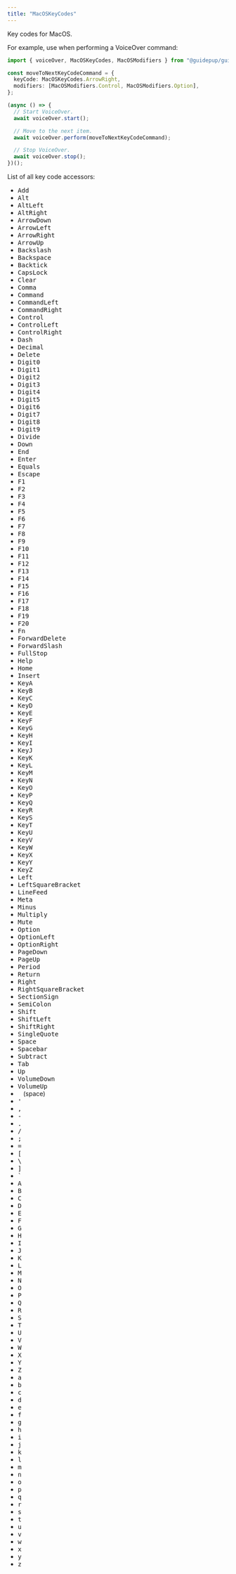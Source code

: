 ```yaml
---
title: "MacOSKeyCodes"
---
```


Key codes for MacOS.

For example, use when performing a VoiceOver command:

```ts
import { voiceOver, MacOSKeyCodes, MacOSModifiers } from "@guidepup/guidepup";

const moveToNextKeyCodeCommand = {
  keyCode: MacOSKeyCodes.ArrowRight,
  modifiers: [MacOSModifiers.Control, MacOSModifiers.Option],
};

(async () => {
  // Start VoiceOver.
  await voiceOver.start();

  // Move to the next item.
  await voiceOver.perform(moveToNextKeyCodeCommand);

  // Stop VoiceOver.
  await voiceOver.stop();
})();
```

List of all key code accessors:

- <kbd>Add</kbd>
- <kbd>Alt</kbd>
- <kbd>AltLeft</kbd>
- <kbd>AltRight</kbd>
- <kbd>ArrowDown</kbd>
- <kbd>ArrowLeft</kbd>
- <kbd>ArrowRight</kbd>
- <kbd>ArrowUp</kbd>
- <kbd>Backslash</kbd>
- <kbd>Backspace</kbd>
- <kbd>Backtick</kbd>
- <kbd>CapsLock</kbd>
- <kbd>Clear</kbd>
- <kbd>Comma</kbd>
- <kbd>Command</kbd>
- <kbd>CommandLeft</kbd>
- <kbd>CommandRight</kbd>
- <kbd>Control</kbd>
- <kbd>ControlLeft</kbd>
- <kbd>ControlRight</kbd>
- <kbd>Dash</kbd>
- <kbd>Decimal</kbd>
- <kbd>Delete</kbd>
- <kbd>Digit0</kbd>
- <kbd>Digit1</kbd>
- <kbd>Digit2</kbd>
- <kbd>Digit3</kbd>
- <kbd>Digit4</kbd>
- <kbd>Digit5</kbd>
- <kbd>Digit6</kbd>
- <kbd>Digit7</kbd>
- <kbd>Digit8</kbd>
- <kbd>Digit9</kbd>
- <kbd>Divide</kbd>
- <kbd>Down</kbd>
- <kbd>End</kbd>
- <kbd>Enter</kbd>
- <kbd>Equals</kbd>
- <kbd>Escape</kbd>
- <kbd>F1</kbd>
- <kbd>F2</kbd>
- <kbd>F3</kbd>
- <kbd>F4</kbd>
- <kbd>F5</kbd>
- <kbd>F6</kbd>
- <kbd>F7</kbd>
- <kbd>F8</kbd>
- <kbd>F9</kbd>
- <kbd>F10</kbd>
- <kbd>F11</kbd>
- <kbd>F12</kbd>
- <kbd>F13</kbd>
- <kbd>F14</kbd>
- <kbd>F15</kbd>
- <kbd>F16</kbd>
- <kbd>F17</kbd>
- <kbd>F18</kbd>
- <kbd>F19</kbd>
- <kbd>F20</kbd>
- <kbd>Fn</kbd>
- <kbd>ForwardDelete</kbd>
- <kbd>ForwardSlash</kbd>
- <kbd>FullStop</kbd>
- <kbd>Help</kbd>
- <kbd>Home</kbd>
- <kbd>Insert</kbd>
- <kbd>KeyA</kbd>
- <kbd>KeyB</kbd>
- <kbd>KeyC</kbd>
- <kbd>KeyD</kbd>
- <kbd>KeyE</kbd>
- <kbd>KeyF</kbd>
- <kbd>KeyG</kbd>
- <kbd>KeyH</kbd>
- <kbd>KeyI</kbd>
- <kbd>KeyJ</kbd>
- <kbd>KeyK</kbd>
- <kbd>KeyL</kbd>
- <kbd>KeyM</kbd>
- <kbd>KeyN</kbd>
- <kbd>KeyO</kbd>
- <kbd>KeyP</kbd>
- <kbd>KeyQ</kbd>
- <kbd>KeyR</kbd>
- <kbd>KeyS</kbd>
- <kbd>KeyT</kbd>
- <kbd>KeyU</kbd>
- <kbd>KeyV</kbd>
- <kbd>KeyW</kbd>
- <kbd>KeyX</kbd>
- <kbd>KeyY</kbd>
- <kbd>KeyZ</kbd>
- <kbd>Left</kbd>
- <kbd>LeftSquareBracket</kbd>
- <kbd>LineFeed</kbd>
- <kbd>Meta</kbd>
- <kbd>Minus</kbd>
- <kbd>Multiply</kbd>
- <kbd>Mute</kbd>
- <kbd>Option</kbd>
- <kbd>OptionLeft</kbd>
- <kbd>OptionRight</kbd>
- <kbd>PageDown</kbd>
- <kbd>PageUp</kbd>
- <kbd>Period</kbd>
- <kbd>Return</kbd>
- <kbd>Right</kbd>
- <kbd>RightSquareBracket</kbd>
- <kbd>SectionSign</kbd>
- <kbd>SemiColon</kbd>
- <kbd>Shift</kbd>
- <kbd>ShiftLeft</kbd>
- <kbd>ShiftRight</kbd>
- <kbd>SingleQuote</kbd>
- <kbd>Space</kbd>
- <kbd>Spacebar</kbd>
- <kbd>Subtract</kbd>
- <kbd>Tab</kbd>
- <kbd>Up</kbd>
- <kbd>VolumeDown</kbd>
- <kbd>VolumeUp</kbd>
- <kbd>&nbsp;</kbd> (space)
- <kbd>'</kbd>
- <kbd>,</kbd>
- <kbd>-</kbd>
- <kbd>.</kbd>
- <kbd>/</kbd>
- <kbd>;</kbd>
- <kbd>=</kbd>
- <kbd>[</kbd>
- <kbd>&#92;</kbd>
- <kbd>]</kbd>
- <kbd>`</kbd>
- <kbd>A</kbd>
- <kbd>B</kbd>
- <kbd>C</kbd>
- <kbd>D</kbd>
- <kbd>E</kbd>
- <kbd>F</kbd>
- <kbd>G</kbd>
- <kbd>H</kbd>
- <kbd>I</kbd>
- <kbd>J</kbd>
- <kbd>K</kbd>
- <kbd>L</kbd>
- <kbd>M</kbd>
- <kbd>N</kbd>
- <kbd>O</kbd>
- <kbd>P</kbd>
- <kbd>Q</kbd>
- <kbd>R</kbd>
- <kbd>S</kbd>
- <kbd>T</kbd>
- <kbd>U</kbd>
- <kbd>V</kbd>
- <kbd>W</kbd>
- <kbd>X</kbd>
- <kbd>Y</kbd>
- <kbd>Z</kbd>
- <kbd>a</kbd>
- <kbd>b</kbd>
- <kbd>c</kbd>
- <kbd>d</kbd>
- <kbd>e</kbd>
- <kbd>f</kbd>
- <kbd>g</kbd>
- <kbd>h</kbd>
- <kbd>i</kbd>
- <kbd>j</kbd>
- <kbd>k</kbd>
- <kbd>l</kbd>
- <kbd>m</kbd>
- <kbd>n</kbd>
- <kbd>o</kbd>
- <kbd>p</kbd>
- <kbd>q</kbd>
- <kbd>r</kbd>
- <kbd>s</kbd>
- <kbd>t</kbd>
- <kbd>u</kbd>
- <kbd>v</kbd>
- <kbd>w</kbd>
- <kbd>x</kbd>
- <kbd>y</kbd>
- <kbd>z</kbd>
